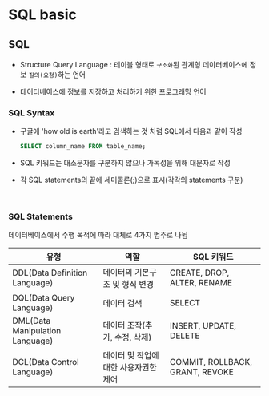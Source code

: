 # SQL basic

## SQL

- Structure Query Language : 테이블 형태로 `구조화`된 관계형 데이터베이스에 정보 `질의(요청)`하는 언어

- 데이터베이스에 정보를 저장하고 처리하기 위한 프로그래밍 언어

### SQL Syntax
- 구글에 'how old is earth'라고 검색하는 것 처럼 SQL에서 다음과 같이 작성
  ```sql
  SELECT column_name FROM table_name;
  ```

- SQL 키워드는 대소문자를 구분하지 않으나 가독성을 위해 대문자로 작성

- 각 SQL statements의 끝에 세미콜론(;)으로 표시(각각의 statements 구분)

<br>

### SQL Statements
데이터베이스에서 수행 목적에 따라 대체로 4가지 범주로 나뉨

|             유형              |            역할             |       SQL 키워드     |
|-------------------------------|----------------------------|----------------------|
|DDL(Data Definition Language)  |데이터의 기본구조 및 형식 변경| CREATE, DROP, ALTER, RENAME  |
|DQL(Data Query Language)       |         데이터 검색         |       SELECT         |
|DML(Data Manipulation Language)|데이터 조작(추가, 수정, 삭제) |INSERT, UPDATE, DELETE|
|DCL(Data Control Language)     |데이터 및 작업에 대한 사용자권한 제어|COMMIT, ROLLBACK, GRANT, REVOKE|




